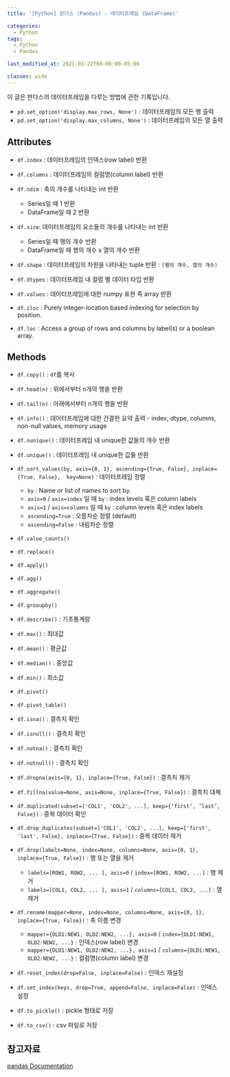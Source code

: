 ```yaml
---
title: '[Python] 판다스 (Pandas) - 데이터프레임 (DataFrame)'

categories:
  - Python
tags:
  - Python
  - Pandas

last_modified_at: 2021-03-22T08:06:00-05:00

classes: wide
---
```


이 글은 판다스의 데이터프레임을 다루는 방법에 관한 기록입니다.

- `pd.set_option('display.max_rows, None')` : 데이터프레임의 모든 행 출력
- `pd.set_option('display.max_columns, None')` : 데이터프레임의 모든 열 출력

## Attributes

- `df.index` : 데이터프레임의 인덱스(row label) 반환
- `df.columns` : 데이터프레임의 컬럼명(column label) 반환

- `df.ndim` : 축의 개수를 나타내는 int 반환
  - Series일 때 1 반환
  - DataFrame일 때 2 반환
- `df.size`: 데이터프레임의 요소들의 개수를 나타내는 int 반환
  - Series일 때 행의 개수 반환
  - DataFrame일 때 행의 개수 x 열의 개수 반환
- `df.shape` : 데이터프레임의 차원을 나타내는 tuple 반환 : `(행의 개수, 열의 개수)`

- `df.dtypes` : 데이터프레임 내 컬럼 별 데이터 타입 반환

- `df.values` : 데이터프레임에 대한 numpy 표현 즉 array 반환

- `df.iloc` : Purely integer-location based indexing for selection by position.
- `df.loc` : Access a group of rows and columns by label(s) or a boolean array.

## Methods

- `df.copy()` : `df`를 복사

- `df.head(n)` : 위에서부터 n개의 행을 반환
- `df.tail(n)` : 아래에서부터 n개의 행을 반환
- `df.info()` : 데이터프레임에 대한 간결한 요약 출력 - index, dtype, columns, non-null values, memory usage
- `df.nunique()` : 데이터프레임 내 unique한 값들의 개수 반환
- `df.unique()` : 데이터프레임 내 unique한 값들 반환

- `df.sort_values(by, axis={0, 1}, ascending={True, False}, inplace={True, False},  key=None)` : 데이터프레임 정렬
  - `by` : Name or list of names to sort by.
  - `axis=0` / `axis=index` 일 때 `by` : index levels 혹은 column labels
  - `axis=1` / `axis=columns` 일 때 `by` : column levels 혹은 index labels
  - `ascending=True` : 오름차순 정렬 (default)
  - `ascending=False` : 내림차순 정렬

- `df.value_counts()`

- `df.replace()`

- `df.apply()`
- `df.agg()`
- `df.aggregate()`
- `df.grooupby()`

- `df.describe()` : 기초통계량
- `df.max()` : 최대값
- `df.mean()` : 평균값
- `df.median()` : 중앙값
- `df.min()` : 최소값

- `df.pivot()`
- `df.pivot_table()`

- `df.isna()` : 결측치 확인
- `df.isnull()` : 결측치 확인
- `df.notna()` : 결측치 확인
- `df.notnull()` : 결측치 확인
- `df.dropna(axis={0, 1}, inplace={True, False})` : 결측치 제거
- `df.fillna(value=None, axis=None, inplace={True, False})` : 결측치 대체

- `df.duplicated(subset=['COL1', 'COL2', ...], keep={‘first’, ‘last’, False})` : 중복 데이터 확인
- `df.drop_duplicates(subset=['COL1', 'COL2', ...], keep={'first', 'last', False}, inplace={True, False})` : 중복 데이터 제거

- `df.drop(labels=None, index=None, columns=None, axis={0, 1}, inplace={True, False})` : 행 또는 열을 제거
  - `labels=[ROW1, ROW2, ... ], axis=0` / `index=[ROW1, ROW2, ...]` : 행 제거
  - `labels=[COL1, COL2, ... ], axis=1` / `columns=[COL1, COL2, ...]` : 열 제거

- `df.rename(mapper=None, index=None, columns=None, axis={0, 1}, inplace={True, False})` : 축 이름 변경
  - `mapper={OLD1:NEW1, OLD2:NEW2, ...}, axis=0` / `index={OLD1:NEW1, OLD2:NEW2, ...}` : 인덱스(row label) 변경
  - `mapper={OLD1:NEW1, OLD2:NEW2, ...}, axis=1` / `columns={OLD1:NEW1, OLD2:NEW2, ...}` : 컬럼명(column label) 변경

- `df.reset_index(drop=False, inplace=False)` : 인덱스 재설정
- `df.set_index(keys, drop=True, append=False, inplace=False)` : 인덱스 설정

- `df.to_pickle()` : pickle 형태로 저장
- `df.to_csv()` : csv 파일로 저장

## 참고자료

[pandas Documentation](https://pandas.pydata.org/pandas-docs/stable/reference/api/pandas.DataFrame.html)